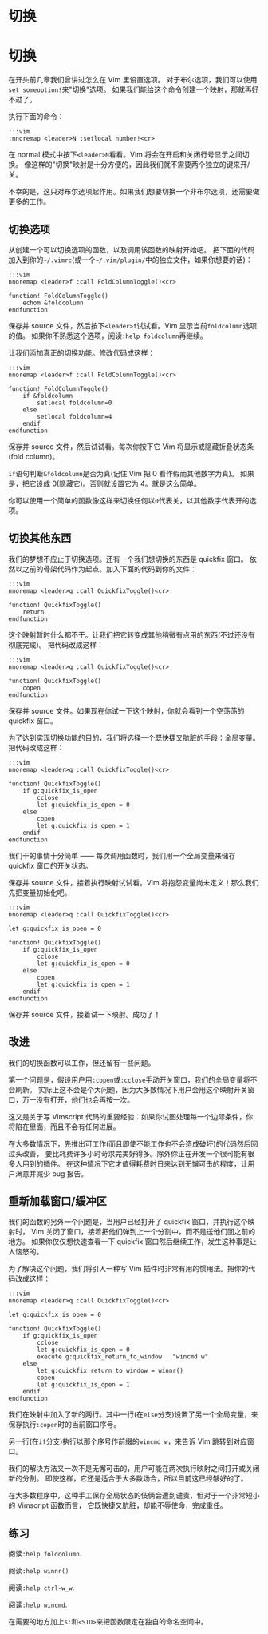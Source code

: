 # 切换

# 切换

在开头前几章我们曾讲过怎么在 Vim 里设置选项。 对于布尔选项，我们可以使用`set someoption!`来"切换"选项。 如果我们能给这个命令创建一个映射，那就再好不过了。

执行下面的命令：

```
:::vim
:nnoremap <leader>N :setlocal number!<cr> 
```

在 normal 模式中按下`<leader>N`看看。Vim 将会在开启和关闭行号显示之间切换。 像这样的"切换"映射是十分方便的，因此我们就不需要两个独立的键来开/关。

不幸的是，这只对布尔选项起作用。如果我们想要切换一个非布尔选项，还需要做更多的工作。

## 切换选项

从创建一个可以切换选项的函数，以及调用该函数的映射开始吧。 把下面的代码加入到你的`~/.vimrc`(或一个`~/.vim/plugin/`中的独立文件，如果你想要的话)：

```
:::vim
nnoremap <leader>f :call FoldColumnToggle()<cr>

function! FoldColumnToggle()
    echom &foldcolumn
endfunction 
```

保存并 source 文件，然后按下`<leader>f`试试看。Vim 显示当前`foldcolumn`选项的值。 如果你不熟悉这个选项，阅读`:help foldcolumn`再继续。

让我们添加真正的切换功能。修改代码成这样：

```
:::vim
nnoremap <leader>f :call FoldColumnToggle()<cr>

function! FoldColumnToggle()
    if &foldcolumn
        setlocal foldcolumn=0
    else
        setlocal foldcolumn=4
    endif
endfunction 
```

保存并 source 文件，然后试试看。每次你按下它 Vim 将显示或隐藏折叠状态条(fold column)。

`if`语句判断`&foldcolumn`是否为真(记住 Vim 把 0 看作假而其他数字为真)。 如果是，把它设成 0(隐藏它)。否则就设置它为 4。就是这么简单。

你可以使用一个简单的函数像这样来切换任何以`0`代表关，以其他数字代表开的选项。

## 切换其他东西

我们的梦想不应止于切换选项。还有一个我们想切换的东西是 quickfix 窗口。 依然以之前的骨架代码作为起点。加入下面的代码到你的文件：

```
:::vim
nnoremap <leader>q :call QuickfixToggle()<cr>

function! QuickfixToggle()
    return
endfunction 
```

这个映射暂时什么都不干。让我们把它转变成其他稍微有点用的东西(不过还没有彻底完成)。 把代码改成这样：

```
:::vim
nnoremap <leader>q :call QuickfixToggle()<cr>

function! QuickfixToggle()
    copen
endfunction 
```

保存并 source 文件。如果现在你试一下这个映射，你就会看到一个空荡荡的 quickfix 窗口。

为了达到实现切换功能的目的，我们将选择一个既快捷又肮脏的手段：全局变量。 把代码改成这样：

```
:::vim
nnoremap <leader>q :call QuickfixToggle()<cr>

function! QuickfixToggle()
    if g:quickfix_is_open
        cclose
        let g:quickfix_is_open = 0
    else
        copen
        let g:quickfix_is_open = 1
    endif
endfunction 
```

我们干的事情十分简单 —— 每次调用函数时，我们用一个全局变量来储存 quickfix 窗口的开关状态。

保存并 source 文件，接着执行映射试试看。Vim 将抱怨变量尚未定义！那么我们先把变量初始化吧。

```
:::vim
nnoremap <leader>q :call QuickfixToggle()<cr>

let g:quickfix_is_open = 0

function! QuickfixToggle()
    if g:quickfix_is_open
        cclose
        let g:quickfix_is_open = 0
    else
        copen
        let g:quickfix_is_open = 1
    endif
endfunction 
```

保存并 source 文件，接着试一下映射。成功了！

## 改进

我们的切换函数可以工作，但还留有一些问题。

第一个问题是，假设用户用`:copen`或`:cclose`手动开关窗口，我们的全局变量将不会刷新。 实际上这不会是个大问题，因为大多数情况下用户会用这个映射开关窗口，万一没有打开，他们也会再按一次。

这又是关于写 Vimscript 代码的重要经验：如果你试图处理每一个边际条件，你将陷在里面，而且不会有任何进展。

在大多数情况下，先推出可工作(而且即使不能工作也不会造成破坏)的代码然后回过头改善， 要比耗费许多小时苛求完美好得多。除外你正在开发一个很可能有很多人用到的插件。 在这种情况下它才值得耗费时日来达到无懈可击的程度，让用户满意并减少 bug 报告。

## 重新加载窗口/缓冲区

我们的函数的另外一个问题是，当用户已经打开了 quickfix 窗口，并执行这个映射时， Vim 关闭了窗口，接着把他们弹到上一个分割中，而不是送他们回之前的地方。 如果你仅仅想快速查看一下 quickfix 窗口然后继续工作，发生这种事是让人恼怒的。

为了解决这个问题，我们将引入一种写 Vim 插件时非常有用的惯用法。把你的代码改成这样：

```
:::vim
nnoremap <leader>q :call QuickfixToggle()<cr>

let g:quickfix_is_open = 0

function! QuickfixToggle()
    if g:quickfix_is_open
        cclose
        let g:quickfix_is_open = 0
        execute g:quickfix_return_to_window . "wincmd w"
    else
        let g:quickfix_return_to_window = winnr()
        copen
        let g:quickfix_is_open = 1
    endif
endfunction 
```

我们在映射中加入了新的两行。其中一行(在`else`分支)设置了另一个全局变量，来保存执行`:copen`时的当前窗口序号。

另一行(在`if`分支)执行以那个序号作前缀的`wincmd w`，来告诉 Vim 跳转到对应窗口。

我们的解决方法又一次不是无懈可击的，用户可能在两次执行映射之间打开或关闭新的分割。 即使这样，它还是适合于大多数场合，所以目前这已经够好的了。

在大多数程序中，这种手工保存全局状态的伎俩会遭到谴责，但对于一个非常短小的 Vimscript 函数而言， 它既快捷又肮脏，却能不辱使命，完成重任。

## 练习

阅读`:help foldcolumn`.

阅读`:help winnr()`

阅读`:help ctrl-w_w`.

阅读`:help wincmd`.

在需要的地方加上`s:`和`<SID>`来把函数限定在独自的命名空间中。